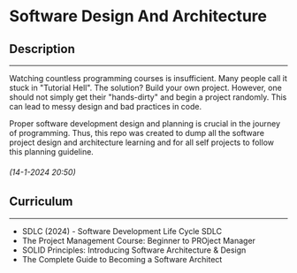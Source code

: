 # Software Design And Architecture

## Description

---

Watching countless programming courses is insufficient. Many people call it stuck in "Tutorial Hell". The solution? Build your own project. However, one should not simply get their "hands-dirty" and begin a project randomly. This can lead to messy design and bad practices in code.

Proper software development design and planning is crucial in the journey of programming. Thus, this repo was created to dump all the software project design and architecture learning and for all self projects to follow this planning guideline.

###### (14-1-2024 20:50)

## Curriculum

---

- SDLC (2024) - Software Development Life Cycle SDLC
- The Project Management Course: Beginner to PROject Manager
- SOLID Principles: Introducing Software Architecture & Design
- The Complete Guide to Becoming a Software Architect
